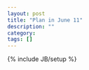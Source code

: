 ```yaml
---
layout: post
title: "Plan in June 11"
description: ""
category: 
tags: []
---
```

{% include JB/setup %}

